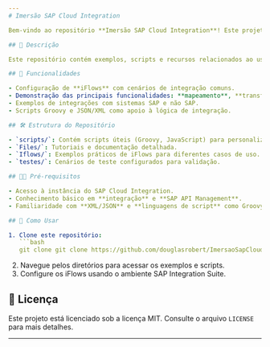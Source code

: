 ```yaml
---
# Imersão SAP Cloud Integration

Bem-vindo ao repositório **Imersão SAP Cloud Integration**! Este projeto foi desenvolvido para compartilhar o conhecimento e as práticas adquiridas durante uma jornada de aprendizado e exploração na integração com SAP Cloud.

## 📘 Descrição

Este repositório contém exemplos, scripts e recursos relacionados ao uso do **SAP Cloud Integration** (SCI), anteriormente conhecido como SAP CPI (Cloud Platform Integration). O objetivo principal é fornecer insights práticos e instruções para iniciantes e intermediários no uso dessa poderosa ferramenta de integração.

## 🔧 Funcionalidades

- Configuração de **iFlows** com cenários de integração comuns.
- Demonstração das principais funcionalidades: **mapeamento**, **transformação de dados** e **configurações de conectividade**.
- Exemplos de integrações com sistemas SAP e não SAP.
- Scripts Groovy e JSON/XML como apoio à lógica de integração.

## 🛠️ Estrutura do Repositório

- `scripts/`: Contém scripts úteis (Groovy, JavaScript) para personalização de iFlows.
- `Files/`: Tutoriais e documentação detalhada.
- `Iflows/`: Exemplos práticos de iFlows para diferentes casos de uso.
- `testes/`: Cenários de teste configurados para validação.

## 🧑‍💻 Pré-requisitos

- Acesso à instância do SAP Cloud Integration.
- Conhecimento básico em **integração** e **SAP API Management**.
- Familiaridade com **XML/JSON** e **linguagens de script** como Groovy (opcional).

## 🚀 Como Usar

1. Clone este repositório:  
   ```bash
   git clone git clone https://github.com/douglasrobert/ImersaoSapCloudIntegration/tree/main/Iflows
   ```
2. Navegue pelos diretórios para acessar os exemplos e scripts.
3. Configure os iFlows usando o ambiente SAP Integration Suite.

## 📄 Licença

Este projeto está licenciado sob a licença MIT. Consulte o arquivo `LICENSE` para mais detalhes.

---
```


